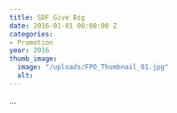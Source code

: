 ```yaml
---
title: SDF Give Big
date: 2016-01-01 00:00:00 Z
categories:
- Promotion
year: 2016
thumb_image:
  image: "/uploads/FPO_Thumbnail_01.jpg"
  alt:
---
```


...
